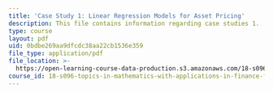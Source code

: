 ```yaml
---
title: 'Case Study 1: Linear Regression Models for Asset Pricing'
description: This file contains information regarding case studies 1.
type: course
layout: pdf
uid: 0bdbe269aa9dfcdc38aa22cb1536e359
file_type: application/pdf
file_location: >-
  https://open-learning-course-data-production.s3.amazonaws.com/18-s096-topics-in-mathematics-with-applications-in-finance-fall-2013/0bdbe269aa9dfcdc38aa22cb1536e359_MIT18_S096F13_CaseStudy1.pdf
course_id: 18-s096-topics-in-mathematics-with-applications-in-finance-fall-2013
---
```

